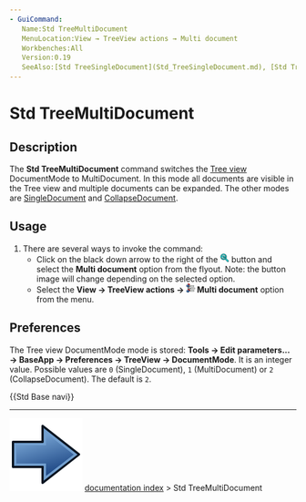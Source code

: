 ```yaml
---
- GuiCommand:
   Name:Std TreeMultiDocument
   MenuLocation:View → TreeView actions → Multi document
   Workbenches:All
   Version:0.19
   SeeAlso:[Std TreeSingleDocument](Std_TreeSingleDocument.md), [Std TreeCollapseDocument](Std_TreeCollapseDocument.md)
---
```


# Std TreeMultiDocument

## Description

The **Std TreeMultiDocument** command switches the [Tree view](Tree_view.md) DocumentMode to MultiDocument. In this mode all documents are visible in the Tree view and multiple documents can be expanded. The other modes are [SingleDocument](Std_TreeSingleDocument.md) and [CollapseDocument](Std_TreeCollapseDocument.md).

## Usage

1.  There are several ways to invoke the command:
    -   Click on the black down arrow to the right of the **<img src="images/Std_TreeSyncView.svg" width=16px>** button and select the **Multi document** option from the flyout. Note: the button image will change depending on the selected option.
    -   Select the **View → TreeView actions → <img src="images/Std_TreeMultiDocument.svg" width=16px> Multi document** option from the menu.

## Preferences

The Tree view DocumentMode mode is stored: **Tools → Edit parameters... → BaseApp → Preferences → TreeView → DocumentMode**. It is an integer value. Possible values are `0` (SingleDocument), `1` (MultiDocument) or `2` (CollapseDocument). The default is `2`.




 {{Std Base navi}}



---
![](images/Button_right.svg) [documentation index](../README.md) > Std TreeMultiDocument
